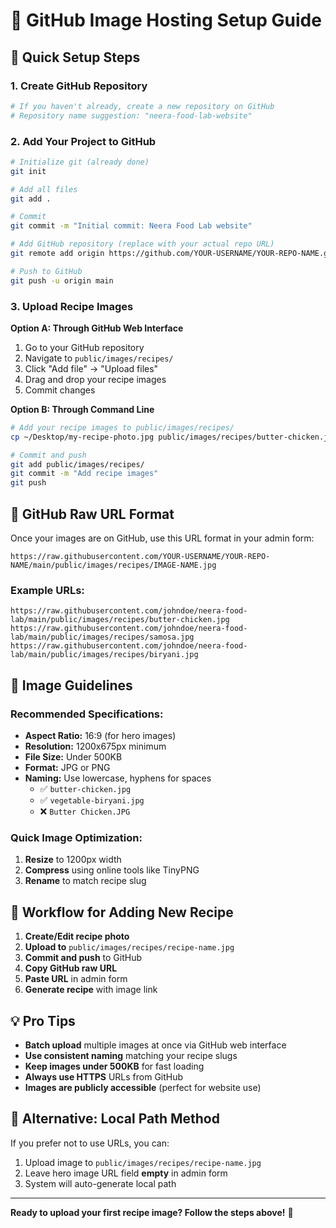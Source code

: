 # 📸 GitHub Image Hosting Setup Guide

## 🚀 Quick Setup Steps

### 1. Create GitHub Repository
```bash
# If you haven't already, create a new repository on GitHub
# Repository name suggestion: "neera-food-lab-website"
```

### 2. Add Your Project to GitHub
```bash
# Initialize git (already done)
git init

# Add all files
git add .

# Commit
git commit -m "Initial commit: Neera Food Lab website"

# Add GitHub repository (replace with your actual repo URL)
git remote add origin https://github.com/YOUR-USERNAME/YOUR-REPO-NAME.git

# Push to GitHub
git push -u origin main
```

### 3. Upload Recipe Images

**Option A: Through GitHub Web Interface**
1. Go to your GitHub repository
2. Navigate to `public/images/recipes/`
3. Click "Add file" → "Upload files"
4. Drag and drop your recipe images
5. Commit changes

**Option B: Through Command Line**
```bash
# Add your recipe images to public/images/recipes/
cp ~/Desktop/my-recipe-photo.jpg public/images/recipes/butter-chicken.jpg

# Commit and push
git add public/images/recipes/
git commit -m "Add recipe images"
git push
```

## 🔗 GitHub Raw URL Format

Once your images are on GitHub, use this URL format in your admin form:

```
https://raw.githubusercontent.com/YOUR-USERNAME/YOUR-REPO-NAME/main/public/images/recipes/IMAGE-NAME.jpg
```

### Example URLs:
```
https://raw.githubusercontent.com/johndoe/neera-food-lab/main/public/images/recipes/butter-chicken.jpg
https://raw.githubusercontent.com/johndoe/neera-food-lab/main/public/images/recipes/samosa.jpg
https://raw.githubusercontent.com/johndoe/neera-food-lab/main/public/images/recipes/biryani.jpg
```

## 📱 Image Guidelines

### Recommended Specifications:
- **Aspect Ratio:** 16:9 (for hero images)
- **Resolution:** 1200x675px minimum
- **File Size:** Under 500KB
- **Format:** JPG or PNG
- **Naming:** Use lowercase, hyphens for spaces
  - ✅ `butter-chicken.jpg`
  - ✅ `vegetable-biryani.jpg` 
  - ❌ `Butter Chicken.JPG`

### Quick Image Optimization:
1. **Resize** to 1200px width
2. **Compress** using online tools like TinyPNG
3. **Rename** to match recipe slug

## 🎯 Workflow for Adding New Recipe

1. **Create/Edit recipe photo**
2. **Upload to** `public/images/recipes/recipe-name.jpg`
3. **Commit and push** to GitHub
4. **Copy GitHub raw URL**
5. **Paste URL** in admin form
6. **Generate recipe** with image link

## 💡 Pro Tips

- **Batch upload** multiple images at once via GitHub web interface
- **Use consistent naming** matching your recipe slugs
- **Keep images under 500KB** for fast loading
- **Always use HTTPS** URLs from GitHub
- **Images are publicly accessible** (perfect for website use)

## 🔧 Alternative: Local Path Method

If you prefer not to use URLs, you can:
1. Upload image to `public/images/recipes/recipe-name.jpg`
2. Leave hero image URL field **empty** in admin form
3. System will auto-generate local path

---

**Ready to upload your first recipe image? Follow the steps above!** 🚀
